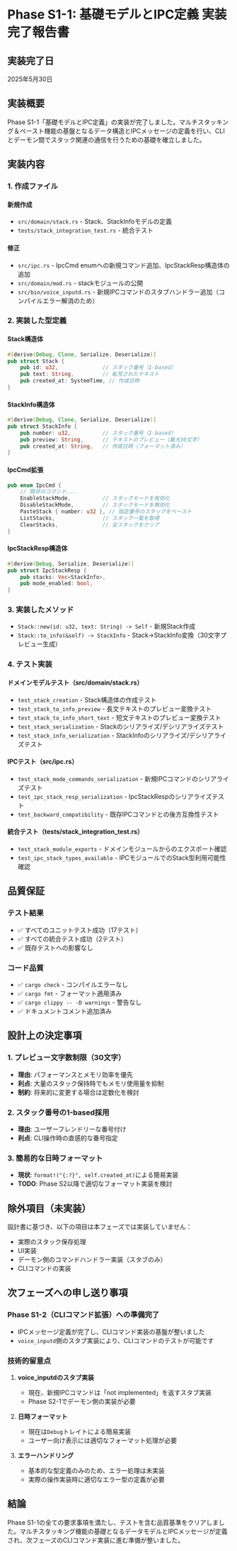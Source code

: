 # Phase S1-1: 基礎モデルとIPC定義 実装完了報告書

## 実装完了日
2025年5月30日

## 実装概要
Phase S1-1「基礎モデルとIPC定義」の実装が完了しました。マルチスタッキング＆ペースト機能の基盤となるデータ構造とIPCメッセージの定義を行い、CLIとデーモン間でスタック関連の通信を行うための基礎を確立しました。

## 実装内容

### 1. 作成ファイル

#### 新規作成
- `src/domain/stack.rs` - Stack、StackInfoモデルの定義
- `tests/stack_integration_test.rs` - 統合テスト

#### 修正
- `src/ipc.rs` - IpcCmd enumへの新規コマンド追加、IpcStackResp構造体の追加
- `src/domain/mod.rs` - stackモジュールの公開
- `src/bin/voice_inputd.rs` - 新規IPCコマンドのスタブハンドラー追加（コンパイルエラー解消のため）

### 2. 実装した型定義

#### Stack構造体
```rust
#[derive(Debug, Clone, Serialize, Deserialize)]
pub struct Stack {
    pub id: u32,              // スタック番号（1-based）
    pub text: String,         // 転写されたテキスト
    pub created_at: SystemTime, // 作成日時
}
```

#### StackInfo構造体
```rust
#[derive(Debug, Clone, Serialize, Deserialize)]
pub struct StackInfo {
    pub number: u32,          // スタック番号（1-based）
    pub preview: String,      // テキストのプレビュー（最大30文字）
    pub created_at: String,   // 作成日時（フォーマット済み）
}
```

#### IpcCmd拡張
```rust
pub enum IpcCmd {
    // 既存のコマンド...
    EnableStackMode,          // スタックモードを有効化
    DisableStackMode,         // スタックモードを無効化
    PasteStack { number: u32 }, // 指定番号のスタックをペースト
    ListStacks,               // スタック一覧を取得
    ClearStacks,              // 全スタックをクリア
}
```

#### IpcStackResp構造体
```rust
#[derive(Debug, Serialize, Deserialize)]
pub struct IpcStackResp {
    pub stacks: Vec<StackInfo>,
    pub mode_enabled: bool,
}
```

### 3. 実装したメソッド

- `Stack::new(id: u32, text: String) -> Self` - 新規Stack作成
- `Stack::to_info(&self) -> StackInfo` - Stack→StackInfo変換（30文字プレビュー生成）

### 4. テスト実装

#### ドメインモデルテスト（src/domain/stack.rs）
- `test_stack_creation` - Stack構造体の作成テスト
- `test_stack_to_info_preview` - 長文テキストのプレビュー変換テスト
- `test_stack_to_info_short_text` - 短文テキストのプレビュー変換テスト
- `test_stack_serialization` - Stackのシリアライズ/デシリアライズテスト
- `test_stack_info_serialization` - StackInfoのシリアライズ/デシリアライズテスト

#### IPCテスト（src/ipc.rs）
- `test_stack_mode_commands_serialization` - 新規IPCコマンドのシリアライズテスト
- `test_ipc_stack_resp_serialization` - IpcStackRespのシリアライズテスト
- `test_backward_compatibility` - 既存IPCコマンドとの後方互換性テスト

#### 統合テスト（tests/stack_integration_test.rs）
- `test_stack_module_exports` - ドメインモジュールからのエクスポート確認
- `test_ipc_stack_types_available` - IPCモジュールでのStack型利用可能性確認

## 品質保証

### テスト結果
- ✅ すべてのユニットテスト成功（17テスト）
- ✅ すべての統合テスト成功（2テスト）
- ✅ 既存テストへの影響なし

### コード品質
- ✅ `cargo check` - コンパイルエラーなし
- ✅ `cargo fmt` - フォーマット適用済み
- ✅ `cargo clippy -- -D warnings` - 警告なし
- ✅ ドキュメントコメント追加済み

## 設計上の決定事項

### 1. プレビュー文字数制限（30文字）
- **理由**: パフォーマンスとメモリ効率を優先
- **利点**: 大量のスタック保持時でもメモリ使用量を抑制
- **制約**: 将来的に変更する場合は定数化を検討

### 2. スタック番号の1-based採用
- **理由**: ユーザーフレンドリーな番号付け
- **利点**: CLI操作時の直感的な番号指定

### 3. 簡易的な日時フォーマット
- **現状**: `format!("{:?}", self.created_at)`による簡易実装
- **TODO**: Phase S2以降で適切なフォーマット実装を検討

## 除外項目（未実装）

設計書に基づき、以下の項目は本フェーズでは実装していません：

- 実際のスタック保存処理
- UI実装
- デーモン側のコマンドハンドラー実装（スタブのみ）
- CLIコマンドの実装

## 次フェーズへの申し送り事項

### Phase S1-2（CLIコマンド拡張）への準備完了
- IPCメッセージ定義が完了し、CLIコマンド実装の基盤が整いました
- `voice_inputd`側のスタブ実装により、CLIコマンドのテストが可能です

### 技術的留意点
1. **voice_inputdのスタブ実装**
   - 現在、新規IPCコマンドは「not implemented」を返すスタブ実装
   - Phase S2-1でデーモン側の実装が必要

2. **日時フォーマット**
   - 現在は`Debug`トレイトによる簡易実装
   - ユーザー向け表示には適切なフォーマット処理が必要

3. **エラーハンドリング**
   - 基本的な型定義のみのため、エラー処理は未実装
   - 実際の操作実装時に適切なエラー型の定義が必要

## 結論

Phase S1-1の全ての要求事項を満たし、テストを含む品質基準をクリアしました。マルチスタッキング機能の基礎となるデータモデルとIPCメッセージが定義され、次フェーズのCLIコマンド実装に進む準備が整いました。